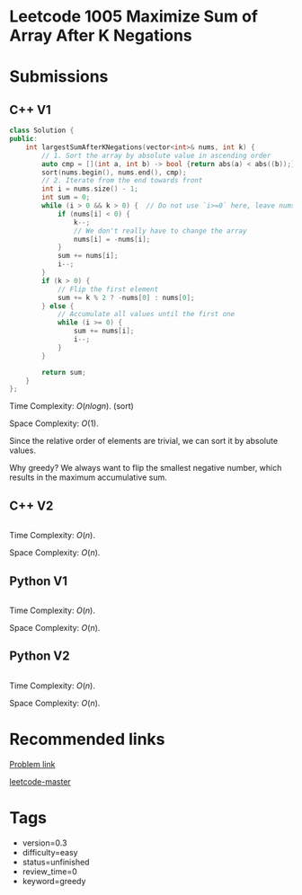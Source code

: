 # Leetcode 1005 Maximize Sum of Array After K Negations

# Submissions

## C++ V1

```C++
class Solution {
public:
    int largestSumAfterKNegations(vector<int>& nums, int k) {
        // 1. Sort the array by absolute value in ascending order
        auto cmp = [](int a, int b) -> bool {return abs(a) < abs((b));};
        sort(nums.begin(), nums.end(), cmp);
        // 2. Iterate from the end towards front
        int i = nums.size() - 1;
        int sum = 0;
        while (i > 0 && k > 0) {  // Do not use `i>=0` here, leave nums[0] for postprocessing
            if (nums[i] < 0) {
                k--;
                // We don't really have to change the array
                nums[i] = -nums[i];
            }
            sum += nums[i];
            i--;
        }
        if (k > 0) {
            // Flip the first element
            sum += k % 2 ? -nums[0] : nums[0];
        } else {
            // Accumulate all values until the first one
            while (i >= 0) {
                sum += nums[i];
                i--;
            }
        }

        return sum;
    }
};
```

Time Complexity: $O(nlogn)$. (sort)

Space Complexity: $O(1)$.

Since the relative order of elements are trivial, we can sort it by absolute values.

Why greedy? We always want to flip the smallest negative number, which results in the maximum accumulative sum.


## C++ V2

```C++
```

Time Complexity: $O(n)$.

Space Complexity: $O(n)$.


## Python V1

```python
```

Time Complexity: $O(n)$.

Space Complexity: $O(n)$.


## Python V2

```python

```

Time Complexity: $O(n)$.

Space Complexity: $O(n)$.


# Recommended links

[Problem link](https://leetcode.com/problems/maximize-sum-of-array-after-k-negations/description/)

[leetcode-master](https://github.com/youngyangyang04/leetcode-master/blob/master/problems/1005.K%E6%AC%A1%E5%8F%96%E5%8F%8D%E5%90%8E%E6%9C%80%E5%A4%A7%E5%8C%96%E7%9A%84%E6%95%B0%E7%BB%84%E5%92%8C.md)


# Tags

- version=0.3
- difficulty=easy
- status=unfinished
- review_time=0
- keyword=greedy